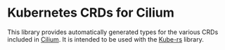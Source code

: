 # Kubernetes CRDs for Cilium

This library provides automatically generated types for the various CRDs included in [Cilium]. It is intended to be used with the [Kube-rs] library.

[Cilium]: https://cilium.io/
[Kube-rs]: https://kube.rs/